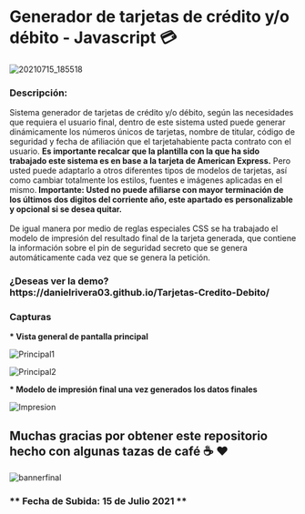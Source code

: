 # Generador de tarjetas de crédito y/o débito - Javascript 💳 

![20210715_185518](https://user-images.githubusercontent.com/44457989/125891324-90119777-dc7f-4a18-b2c2-03b82ed94f67.gif)


<h3>Descripción:</h3>
<p>Sistema generador de tarjetas de crédito y/o débito, según las necesidades que requiera el usuario final, dentro de este sistema usted puede generar dinámicamente los números únicos de tarjetas, nombre de titular, código de seguridad y fecha de afiliación que el tarjetahabiente pacta contrato con el usuario. <b>Es importante recalcar que la plantilla con la que ha sido trabajado este sistema es en base a la tarjeta de American Express.</b> Pero usted puede adaptarlo a otros diferentes tipos de modelos de tarjetas, así como cambiar totalmente los estilos, fuentes e imágenes aplicadas en el mismo.<b> Importante: Usted no puede afiliarse con mayor terminación de los últimos dos digitos del corriente año, este apartado es personalizable y opcional si se desea quitar.</b><br><br> De igual manera por medio de reglas especiales CSS se ha trabajado el modelo de impresión del resultado final de la tarjeta generada, que contiene la información sobre el pin de seguridad secreto que se genera automáticamente cada vez que se genera la petición.</p>

<h3>¿Deseas ver la demo? https://danielrivera03.github.io/Tarjetas-Credito-Debito/</h3>


<h3>Capturas</h3>

<p><b>* Vista general de pantalla principal</b></p>

![Principal1](https://user-images.githubusercontent.com/44457989/125892558-d52e506e-c53c-419e-96c8-3d71f6c99900.PNG)


![Principal2](https://user-images.githubusercontent.com/44457989/125892728-dcde2466-9e24-4fcf-8088-4897637ece4a.PNG)



<p><b>* Modelo de impresión final una vez generados los datos finales</b></p>

![Impresion](https://user-images.githubusercontent.com/44457989/125892416-141be8fb-aea2-4ec5-833e-a4e3b1c636d0.PNG)


<h2>Muchas gracias por obtener este repositorio hecho con algunas tazas de café ☕ ❤️</h2>


![bannerfinal](https://user-images.githubusercontent.com/44457989/125893452-929bac86-f67b-4d8a-8c66-77f3c94108d7.jpg)


<h3>** Fecha de Subida: 15 de Julio 2021 **</h3>



